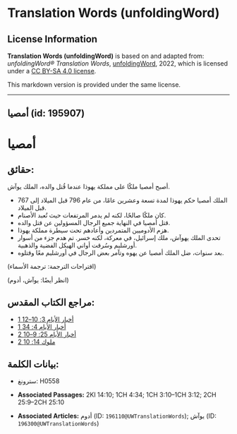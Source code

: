# Translation Words (unfoldingWord)

## License Information

**Translation Words (unfoldingWord)** is based on and adapted from: _unfoldingWord® Translation Words_, [unfoldingWord](https://unfoldingword.org/utw), 2022, which is licensed under a [CC BY-SA 4.0 license](https://creativecommons.org/licenses/by-sa/4.0/legalcode.en).

This markdown version is provided under the same license.



--------------------------------

## أمصيا (id: 195907)

أمصيا
=====

حقائق:
------

أصبح أمصيا ملكًا على مملكة يهوذا عندما قُتل والده، الملك يوآش.

* الملك أمصيا حكم يهوذا لمدة تسعة وعشرين عامًا، من عام 796 قبل الميلاد إلى 767 قبل الميلاد.
* كان ملكًا صالحًا، لكنه لم يدمر المرتفعات حيث تُعبد الأصنام.
* قتل أمصيا في النهاية جميع الرجال المسؤولين عن قتل والده.
* هزم الأدوميين المتمردين وأعادهم تحت سيطرة مملكة يهوذا.
* تحدى الملك يهوآش، ملك إسرائيل، في معركة، لكنه خسر. تم هدم جزء من أسوار أورشليم وسُرقت أواني الهيكل الفضية والذهبية.
* بعد سنوات، ضل الملك أمصيا عن يهوه وتآمر بعض الرجال في أورشليم معًا وقتلوه.

(اقتراحات الترجمة: ترجمة الأسماء)

(انظر أيضًا: يوآش، أدوم)

مراجع الكتاب المقدس:
--------------------

* [1 أخبار الأيام 3: 10–12](https://ref.ly/1Chr3:10-1Chr3:12)
* [1 أخبار الأيام 4: 34](https://ref.ly/1Chr4:34)
* [2 أخبار الأيام 25: 9–10](https://ref.ly/2Chr25:9-2Chr25:10)
* [2 ملوك 14: 10](https://ref.ly/2Kgs14:10)

بيانات الكلمة:
--------------

* سترونغ: H0558

* **Associated Passages:** 2KI 14:10; 1CH 4:34; 1CH 3:10–1CH 3:12; 2CH 25:9–2CH 25:10
* **Associated Articles:** أدوم (ID: `196110@UWTranslationWords`); يوآش (ID: `196300@UWTranslationWords`)

